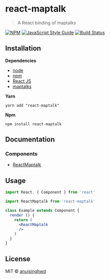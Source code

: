 # react-maptalk

> A React binding of maptalks

[![NPM](https://img.shields.io/npm/v/react-maptalk.svg)](https://www.npmjs.com/package/react-maptalk) [![JavaScript Style Guide](https://img.shields.io/badge/code_style-standard-brightgreen.svg)](https://standardjs.com) [![Build Status](https://travis-ci.org/anujsinghwd/react-maptalk.svg?branch=master)](https://travis-ci.org/anujsinghwd/react-maptalk)

## Installation

**Dependencies**

* [node](https://nodejs.org)
* [npm](https://www.npmjs.com/)
* [React JS](https://reactjs.org/)
* [maptalks](https://maptalks.org/)

**Yarn**
```
yarn add "react-maptalk"
```

**Npm**
```
npm install react-maptalk
```

## Documentation

### Components
* [ReactMaptalk](https://github.com/anujsinghwd/react-maptalk/blob/master/docs/ReactMaptalk.md)


## Usage

```jsx
import React, { Component } from 'react'

import ReactMaptalk from 'react-maptalk'

class Example extends Component {
  render () {
    return (
      <ReactMaptalk
      />
    )
  }
}
```

## License

MIT © [anujsinghwd](https://github.com/anujsinghwd)
